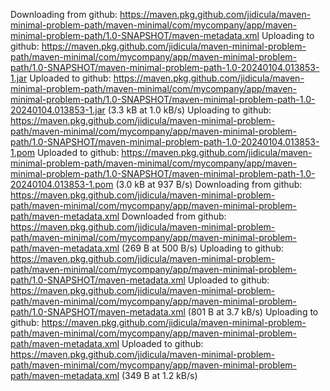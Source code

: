 Downloading from github: https://maven.pkg.github.com/jidicula/maven-minimal-problem-path/maven-minimal/com/mycompany/app/maven-minimal-problem-path/1.0-SNAPSHOT/maven-metadata.xml
Uploading to github: https://maven.pkg.github.com/jidicula/maven-minimal-problem-path/maven-minimal/com/mycompany/app/maven-minimal-problem-path/1.0-SNAPSHOT/maven-minimal-problem-path-1.0-20240104.013853-1.jar
Uploaded to github: https://maven.pkg.github.com/jidicula/maven-minimal-problem-path/maven-minimal/com/mycompany/app/maven-minimal-problem-path/1.0-SNAPSHOT/maven-minimal-problem-path-1.0-20240104.013853-1.jar (3.3 kB at 1.0 kB/s)
Uploading to github: https://maven.pkg.github.com/jidicula/maven-minimal-problem-path/maven-minimal/com/mycompany/app/maven-minimal-problem-path/1.0-SNAPSHOT/maven-minimal-problem-path-1.0-20240104.013853-1.pom
Uploaded to github: https://maven.pkg.github.com/jidicula/maven-minimal-problem-path/maven-minimal/com/mycompany/app/maven-minimal-problem-path/1.0-SNAPSHOT/maven-minimal-problem-path-1.0-20240104.013853-1.pom (3.0 kB at 937 B/s)
Downloading from github: https://maven.pkg.github.com/jidicula/maven-minimal-problem-path/maven-minimal/com/mycompany/app/maven-minimal-problem-path/maven-metadata.xml
Downloaded from github: https://maven.pkg.github.com/jidicula/maven-minimal-problem-path/maven-minimal/com/mycompany/app/maven-minimal-problem-path/maven-metadata.xml (269 B at 500 B/s)
Uploading to github: https://maven.pkg.github.com/jidicula/maven-minimal-problem-path/maven-minimal/com/mycompany/app/maven-minimal-problem-path/1.0-SNAPSHOT/maven-metadata.xml
Uploaded to github: https://maven.pkg.github.com/jidicula/maven-minimal-problem-path/maven-minimal/com/mycompany/app/maven-minimal-problem-path/1.0-SNAPSHOT/maven-metadata.xml (801 B at 3.7 kB/s)
Uploading to github: https://maven.pkg.github.com/jidicula/maven-minimal-problem-path/maven-minimal/com/mycompany/app/maven-minimal-problem-path/maven-metadata.xml
Uploaded to github: https://maven.pkg.github.com/jidicula/maven-minimal-problem-path/maven-minimal/com/mycompany/app/maven-minimal-problem-path/maven-metadata.xml (349 B at 1.2 kB/s)
